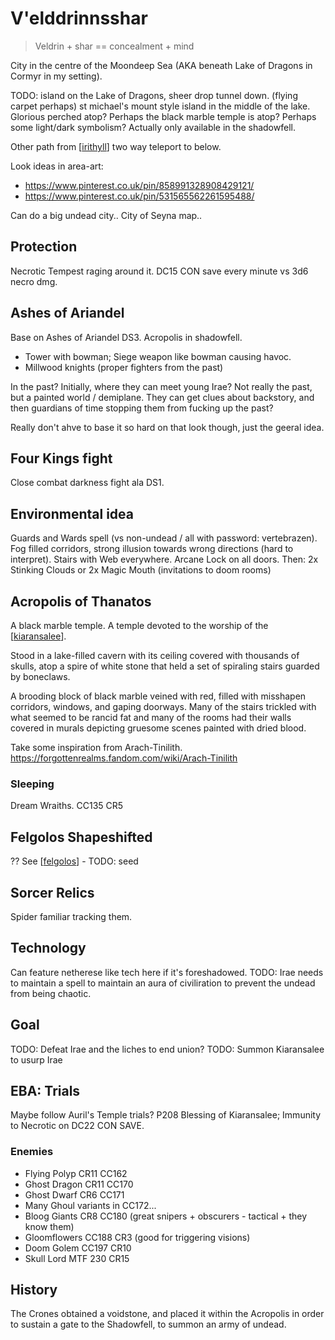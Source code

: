 # V'elddrinnsshar
> Veldrin + shar == concealment + mind

City in the centre of the Moondeep Sea (AKA beneath Lake of Dragons in Cormyr in my setting).

TODO: island on the Lake of Dragons, sheer drop tunnel down.
(flying carpet perhaps)
st michael's mount style island in the middle of the lake. Glorious perched atop?
Perhaps the black marble temple is atop?
Perhaps some light/dark symbolism?
Actually only available in the shadowfell.

Other path from [[irithyll]] two way teleport to below.

Look ideas in area-art:
- https://www.pinterest.co.uk/pin/858991328908429121/
- https://www.pinterest.co.uk/pin/531565562261595488/

Can do a big undead city.. City of Seyna map..

## Protection
Necrotic Tempest raging around it. DC15 CON save every minute vs 3d6 necro dmg.

## Ashes of Ariandel
Base on Ashes of Ariandel DS3.
Acropolis in shadowfell.
-  Tower with bowman; Siege weapon like bowman causing havoc.
-  Millwood knights (proper fighters from the past)

In the past? Initially, where they can meet young Irae? Not really the past, but a painted world / demiplane.
They can get clues about backstory, and then guardians of time stopping them from fucking up the past?

Really don't ahve to base it so hard on that look though, just the geeral idea.

## Four Kings fight
Close combat darkness fight ala DS1.

## Environmental idea
Guards and Wards spell (vs non-undead / all with password: vertebrazen).
Fog filled corridors, strong illusion towards wrong directions (hard to interpret).
Stairs with Web everywhere.
Arcane Lock on all doors.
Then:
2x Stinking Clouds or 2x Magic Mouth (invitations to doom rooms)

## Acropolis of Thanatos
A black marble temple. A temple devoted to the worship of the [[kiaransalee]].

Stood in a lake-filled cavern with its ceiling covered with thousands of skulls, atop a spire of white stone that held a set of spiraling stairs guarded by boneclaws.

A brooding block of black marble veined with red, filled with misshapen corridors, windows, and gaping doorways. Many of the stairs trickled with what seemed to be rancid fat and many of the rooms had their walls covered in murals depicting gruesome scenes painted with dried blood.

Take some inspiration from Arach-Tinilith.
https://forgottenrealms.fandom.com/wiki/Arach-Tinilith

### Sleeping
Dream Wraiths. CC135 CR5

## Felgolos Shapeshifted
?? See [[felgolos]] - TODO: seed

## Sorcer Relics
Spider familiar tracking them.

## Technology
Can feature netherese like tech here if it's foreshadowed.
TODO: Irae needs to maintain a spell to maintain an aura of civiliration to prevent the undead from being chaotic.

## Goal
TODO: Defeat Irae and the liches to end union?
TODO: Summon Kiaransalee to usurp Irae

## EBA: Trials
Maybe follow Auril's Temple trials? P208
Blessing of Kiaransalee; Immunity to Necrotic on DC22 CON SAVE.

### Enemies
- Flying Polyp CR11 CC162
- Ghost Dragon CR11 CC170
- Ghost Dwarf CR6 CC171
- Many Ghoul variants in CC172...
- Bloog Giants CR8 CC180 (great snipers + obscurers - tactical + they know them)
- Gloomflowers CC188 CR3 (good for triggering visions)
- Doom Golem CC197 CR10
- Skull Lord MTF 230 CR15

## History
The Crones obtained a voidstone, and placed it within the Acropolis in order to sustain a gate to the Shadowfell, to summon an army of undead.

[//begin]: # "Autogenerated link references for markdown compatibility"
[irithyll]: irithyll "Irithyll"
[kiaransalee]: ../deities/kiaransalee "Kiaransalee"
[felgolos]: ../npcs/felgolos "Felgolos"
[//end]: # "Autogenerated link references"
